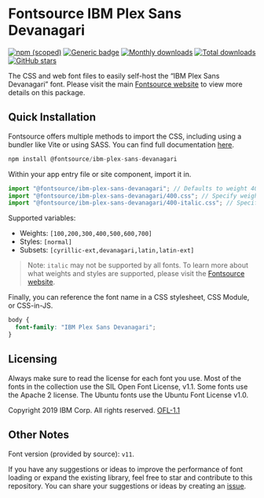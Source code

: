 # Fontsource IBM Plex Sans Devanagari

[![npm (scoped)](https://img.shields.io/npm/v/@fontsource/ibm-plex-sans-devanagari?color=brightgreen)](https://www.npmjs.com/package/@fontsource/ibm-plex-sans-devanagari) [![Generic badge](https://img.shields.io/badge/fontsource-passing-brightgreen)](https://github.com/fontsource/fontsource) [![Monthly downloads](https://badgen.net/npm/dm/@fontsource/ibm-plex-sans-devanagari)](https://github.com/fontsource/fontsource) [![Total downloads](https://badgen.net/npm/dt/@fontsource/ibm-plex-sans-devanagari)](https://github.com/fontsource/fontsource) [![GitHub stars](https://img.shields.io/github/stars/fontsource/fontsource.svg?style=social&label=Star)](https://github.com/fontsource/fontsource/stargazers)

The CSS and web font files to easily self-host the “IBM Plex Sans Devanagari” font. Please visit the main [Fontsource website](https://fontsource.org/fonts/ibm-plex-sans-devanagari) to view more details on this package.

## Quick Installation

Fontsource offers multiple methods to import the CSS, including using a bundler like Vite or using SASS. You can find full documentation [here](https://fontsource.org/docs/getting-started/introduction).

```javascript
npm install @fontsource/ibm-plex-sans-devanagari
```

Within your app entry file or site component, import it in.

```javascript
import "@fontsource/ibm-plex-sans-devanagari"; // Defaults to weight 400
import "@fontsource/ibm-plex-sans-devanagari/400.css"; // Specify weight
import "@fontsource/ibm-plex-sans-devanagari/400-italic.css"; // Specify weight and style
```

Supported variables:
- Weights: `[100,200,300,400,500,600,700]`
- Styles: `[normal]`
- Subsets: `[cyrillic-ext,devanagari,latin,latin-ext]`

> Note: `italic` may not be supported by all fonts. To learn more about what weights and styles are supported, please visit the [Fontsource website](https://fontsource.org/fonts/ibm-plex-sans-devanagari).

Finally, you can reference the font name in a CSS stylesheet, CSS Module, or CSS-in-JS.

```css
body {
  font-family: "IBM Plex Sans Devanagari";
}
```

## Licensing
Always make sure to read the license for each font you use. Most of the fonts in the collection use the SIL Open Font License, v1.1. Some fonts use the Apache 2 license. The Ubuntu fonts use the Ubuntu Font License v1.0.

Copyright 2019 IBM Corp. All rights reserved.
[OFL-1.1](https://openfontlicense.org)

## Other Notes
Font version (provided by source): `v11`.

If you have any suggestions or ideas to improve the performance of font loading or expand the existing library, feel free to star and contribute to this repository. You can share your suggestions or ideas by creating an [issue](https://github.com/fontsource/fontsource/issues).